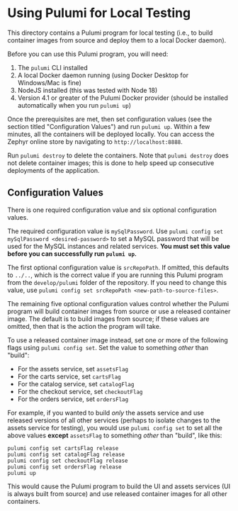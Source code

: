 # Using Pulumi for Local Testing

This directory contains a Pulumi program for local testing (i.e., to build container images from source and deploy them to a local Docker daemon).

Before you can use this Pulumi program, you will need:

1. The `pulumi` CLI installed
2. A local Docker daemon running (using Docker Desktop for Windows/Mac is fine)
3. NodeJS installed (this was tested with Node 18)
4. Version 4.1 or greater of the Pulumi Docker provider (should be installed automatically when you run `pulumi up`)

Once the prerequisites are met, then set configuration values (see the section titled "Configuration Values") and run `pulumi up`. Within a few minutes, all the containers will be deployed locally. You can access the Zephyr online store by navigating to `http://localhost:8888`.

Run `pulumi destroy` to delete the containers. Note that `pulumi destroy` does not delete container images; this is done to help speed up consecutive deployments of the application.

## Configuration Values

There is one required configuration value and six optional configuration values.

The required configuration value is `mySqlPassword`. Use `pulumi config set mySqlPassword <desired-password>` to set a MySQL password that will be used for the MySQL instances and related services. **You must set this value before you can successfully run `pulumi up`.**

The first optional configuration value is `srcRepoPath`. If omitted, this defaults to `../..`, which is the correct value if you are running this Pulumi program from the `develop/pulumi` folder of the repository. If you need to change this value, use `pulumi config set srcRepoPath <new-path-to-source-files>`.

The remaining five optional configuration values control whether the Pulumi program will build container images from source or use a released container image. The default is to build images from source; if these values are omitted, then that is the action the program will take.

To use a released container image instead, set one or more of the following flags using `pulumi config set`. Set the value to something _other_ than "build":

* For the assets service, set `assetsFlag`
* For the carts service, set `cartsFlag`
* For the catalog service, set `catalogFlag`
* For the checkout service, set `checkoutFlag`
* For the orders service, set `ordersFlag`

For example, if you wanted to build _only_ the assets service and use released versions of all other services (perhaps to isolate changes to the assets service for testing), you would use `pulumi config set` to set all the above values **except** `assetsFlag` to something _other_ than "build", like this:

```shell
pulumi config set cartsFlag release
pulumi config set catalogFlag release
pulumi config set checkoutFlag release
pulumi config set ordersFlag release
pulumi up
```

This would cause the Pulumi program to build the UI and assets services (UI is always built from source) and use released container images for all other containers.
